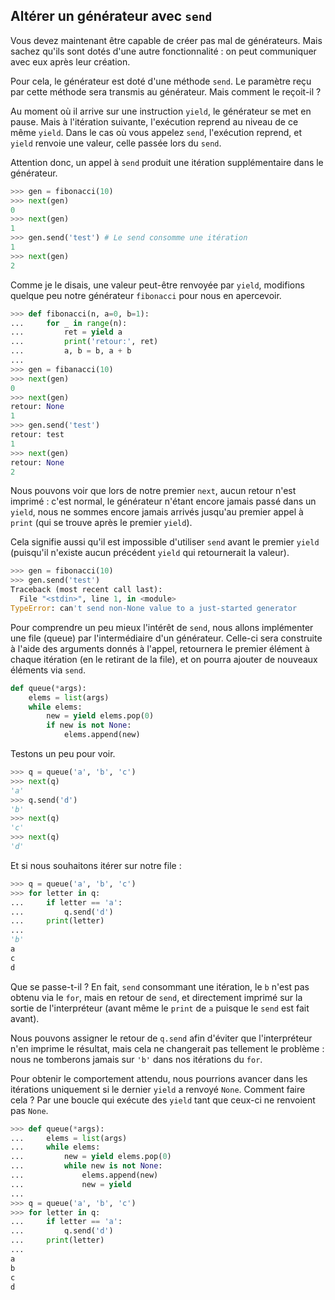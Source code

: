 ## Altérer un générateur avec `send`

Vous devez maintenant être capable de créer pas mal de générateurs. Mais sachez qu'ils sont dotés d'une autre fonctionnalité : on peut communiquer avec eux après leur création.

Pour cela, le générateur est doté d'une méthode `send`. Le paramètre reçu par cette méthode sera transmis au générateur.
Mais comment le reçoit-il ?

Au moment où il arrive sur une instruction `yield`, le générateur se met en pause. Mais à l'itération suivante, l'exécution reprend au niveau de ce même `yield`.
Dans le cas où vous appelez `send`, l'exécution reprend, et `yield` renvoie une valeur, celle passée lors du `send`.

Attention donc, un appel à `send` produit une itération supplémentaire dans le générateur.

```python
>>> gen = fibonacci(10)
>>> next(gen)
0
>>> next(gen)
1
>>> gen.send('test') # Le send consomme une itération
1
>>> next(gen)
2
```

Comme je le disais, une valeur peut-être renvoyée par `yield`, modifions quelque peu notre générateur `fibonacci` pour nous en apercevoir.

```python
>>> def fibonacci(n, a=0, b=1):
...     for _ in range(n):
...         ret = yield a
...         print('retour:', ret)
...         a, b = b, a + b
...
>>> gen = fibanacci(10)
>>> next(gen)
0
>>> next(gen)
retour: None
1
>>> gen.send('test')
retour: test
1
>>> next(gen)
retour: None
2
```

Nous pouvons voir que lors de notre premier `next`, aucun retour n'est imprimé : c'est normal, le générateur n'étant encore jamais passé dans un `yield`, nous ne sommes encore jamais arrivés jusqu'au premier appel à `print` (qui se trouve après le premier `yield`).

Cela signifie aussi qu'il est impossible d'utiliser `send` avant le premier `yield` (puisqu'il n'existe aucun précédent `yield` qui retournerait la valeur).

```python
>>> gen = fibonacci(10)
>>> gen.send('test')
Traceback (most recent call last):
  File "<stdin>", line 1, in <module>
TypeError: can't send non-None value to a just-started generator
```

Pour comprendre un peu mieux l'intérêt de `send`, nous allons implémenter une file (queue) par l'intermédiaire d'un générateur. Celle-ci sera construite à l'aide des arguments donnés  à l'appel, retournera le premier élément à chaque itération (en le retirant de la file), et on pourra ajouter de nouveaux éléments via `send`.

```python
def queue(*args):
    elems = list(args)
    while elems:
        new = yield elems.pop(0)
        if new is not None:
            elems.append(new)
```

Testons un peu pour voir.

```python
>>> q = queue('a', 'b', 'c')
>>> next(q)
'a'
>>> q.send('d')
'b'
>>> next(q)
'c'
>>> next(q)
'd'
```

Et si nous souhaitons itérer sur notre file :

```python
>>> q = queue('a', 'b', 'c')
>>> for letter in q:
...     if letter == 'a':
...         q.send('d')
...     print(letter)
...
'b'
a
c
d
```

Que se passe-t-il ? En fait, `send` consommant une itération, le `b` n'est pas obtenu via le `for`, mais en retour de `send`, et directement imprimé sur la sortie de l'interpréteur (avant même le `print` de `a` puisque le `send` est fait avant).

Nous pouvons assigner le retour de `q.send` afin d'éviter que l'interpréteur n'en imprime le résultat, mais cela ne changerait pas tellement le problème : nous ne tomberons jamais sur `'b'` dans nos itérations du `for`.

Pour obtenir le comportement attendu, nous pourrions avancer dans les itérations uniquement si le dernier `yield` a renvoyé `None`. Comment faire cela ? Par une boucle qui exécute des `yield` tant que ceux-ci ne renvoient pas `None`.

```python
>>> def queue(*args):
...     elems = list(args)
...     while elems:
...         new = yield elems.pop(0)
...         while new is not None:
...             elems.append(new)
...             new = yield
...
>>> q = queue('a', 'b', 'c')
>>> for letter in q:
...     if letter == 'a':
...         q.send('d')
...     print(letter)
...
a
b
c
d
```
